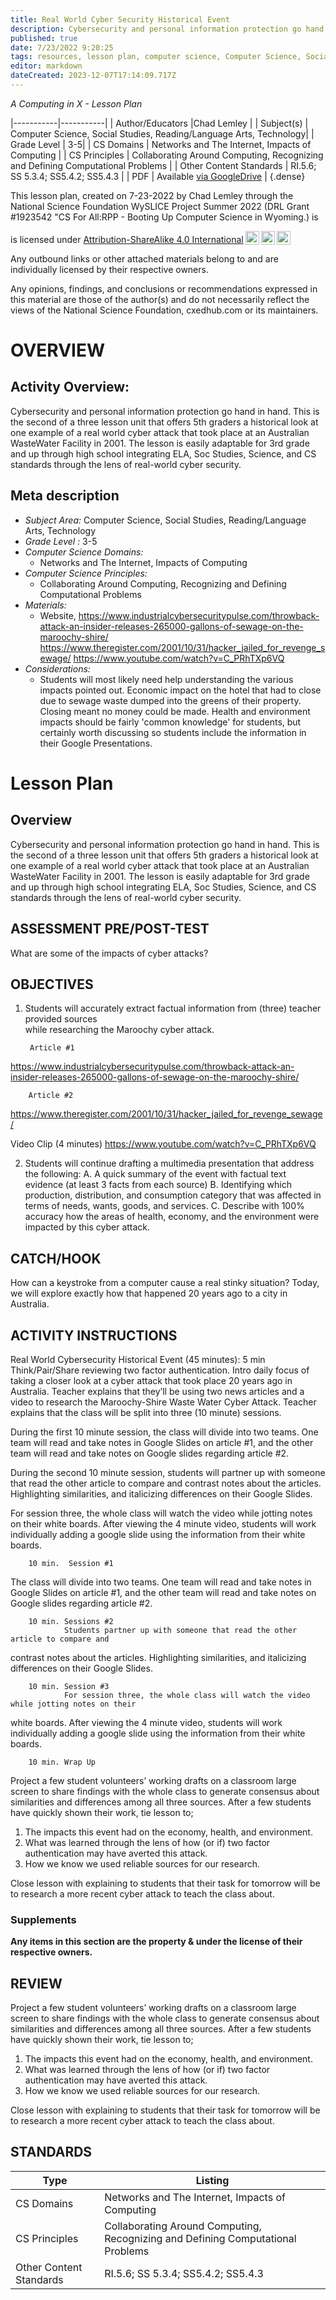```yaml
---
title: Real World Cyber Security Historical Event
description: Cybersecurity and personal information protection go hand in hand.  This is the second of a three lesson unit that offers 5th graders a historical look at one example of a real world cyber attack that took place at an Australian WasteWater Facility in 2001.  The lesson is easily adaptable for 3rd grade and up through high school integrating ELA, Soc Studies, Science, and CS standards through the lens of real-world cyber security.
published: true
date: 7/23/2022 9:20:25
tags: resources, lesson plan, computer science, Computer Science, Social Studies, Reading/Language Arts, Technology 
editor: markdown
dateCreated: 2023-12-07T17:14:09.717Z
---
```

*A Computing in X - Lesson Plan*

|-----------|-----------|
| Author/Educators |Chad Lemley |
| Subject(s) | Computer Science, Social Studies, Reading/Language Arts, Technology|
| Grade Level | 3-5|
| CS Domains | Networks and The Internet, Impacts of Computing |
| CS Principles | Collaborating Around Computing, Recognizing and Defining Computational Problems |
| Other Content Standards | RI.5.6;  SS 5.3.4;  SS5.4.2;  SS5.4.3 | 
| PDF | Available [via GoogleDrive](https://drive.google.com/open?id=1tcZtoZsqcCIu3BQXkTZpS2VYBBcXiQc4) |
{.dense}






This lesson plan, created on 7-23-2022 by Chad Lemley through the National Science Foundation WySLICE Project Summer 2022 (DRL Grant #1923542 "CS For All:RPP - Booting Up Computer Science in Wyoming.) is  <p xmlns:cc="http://creativecommons.org/ns#" >  is licensed under <a href="http://creativecommons.org/licenses/by-sa/4.0/?ref=chooser-v1" target="_blank" rel="license noopener noreferrer" style="display:inline-block;">Attribution-ShareAlike 4.0 International<img style="height:22px!important;margin-left:3px;vertical-align:text-bottom;" src="https://mirrors.creativecommons.org/presskit/icons/cc.svg?ref=chooser-v1"><img style="height:22px!important;margin-left:3px;vertical-align:text-bottom;" src="https://mirrors.creativecommons.org/presskit/icons/by.svg?ref=chooser-v1"><img style="height:22px!important;margin-left:3px;vertical-align:text-bottom;" src="https://mirrors.creativecommons.org/presskit/icons/sa.svg?ref=chooser-v1"></a></p>


Any outbound links or other attached materials belong to and are individually licensed by their respective owners. 


Any opinions, findings, and conclusions or recommendations expressed in this material are those of the author(s) and do not necessarily reflect the views of the National Science Foundation, cxedhub.com or its maintainers.


# OVERVIEW
## Activity Overview:  
Cybersecurity and personal information protection go hand in hand.  This is the second of a three lesson unit that offers 5th graders a historical look at one example of a real world cyber attack that took place at an Australian WasteWater Facility in 2001.  The lesson is easily adaptable for 3rd grade and up through high school integrating ELA, Soc Studies, Science, and CS standards through the lens of real-world cyber security.
## Meta description
+ *Subject Area:* Computer Science, Social Studies, Reading/Language Arts, Technology 
+ *Grade Level :* 3-5 
+ *Computer Science Domains:*
   + Networks and The Internet, Impacts of Computing
+ *Computer Science Principles:*
   + Collaborating Around Computing, Recognizing and Defining Computational Problems
+ *Materials:* 
   + Website, https://www.industrialcybersecuritypulse.com/throwback-attack-an-insider-releases-265000-gallons-of-sewage-on-the-maroochy-shire/  https://www.theregister.com/2001/10/31/hacker_jailed_for_revenge_sewage/  https://www.youtube.com/watch?v=C_PRhTXp6VQ
+ *Considerations:*
   + Students will most likely need help understanding the various impacts pointed out.  Economic impact on the hotel that had to close due to sewage waste dumped into the greens of their property.  Closing meant no money could be made.  Health and environment impacts should be fairly 'common knowledge' for students, but certainly worth discussing so students include the information in their Google Presentations.


# Lesson Plan
## Overview
Cybersecurity and personal information protection go hand in hand.  This is the second of a three lesson unit that offers 5th graders a historical look at one example of a real world cyber attack that took place at an Australian WasteWater Facility in 2001.  The lesson is easily adaptable for 3rd grade and up through high school integrating ELA, Soc Studies, Science, and CS standards through the lens of real-world cyber security.
## ASSESSMENT PRE/POST-TEST
What are some of the impacts of cyber attacks?
## OBJECTIVES
1. Students will accurately extract factual information from (three) teacher provided sources    
         while researching the Maroochy cyber attack. 


        Article #1
https://www.industrialcybersecuritypulse.com/throwback-attack-an-insider-releases-265000-gallons-of-sewage-on-the-maroochy-shire/


        Article #2
https://www.theregister.com/2001/10/31/hacker_jailed_for_revenge_sewage/


Video Clip (4 minutes)
https://www.youtube.com/watch?v=C_PRhTXp6VQ


2. Students will continue drafting a multimedia presentation that address the following:
                  A.  A quick summary of the event with factual text evidence (at least 3 facts from 
each source)
                  B.  Identifying which production, distribution, and consumption category that was 
                       affected in terms of needs, wants, goods, and services. 
                  C. Describe with 100% accuracy how the areas of health, economy, and 
the environment were impacted by this cyber attack.


## CATCH/HOOK
How can a keystroke from a computer cause a real stinky situation?  Today, we will explore exactly how that happened 20 years ago to a city in Australia.


## ACTIVITY INSTRUCTIONS
Real World Cybersecurity Historical Event (45 minutes):
5 min  Think/Pair/Share reviewing two factor authentication. Intro daily focus of taking a 
closer look at a cyber attack that took place 20 years ago in Australia.  Teacher explains that they’ll be using two news articles and a video to research the Maroochy-Shire Waste Water Cyber Attack.  Teacher explains that the class will be split into three (10 minute) sessions.  


During the first 10 minute session, the class will divide into two teams.  One team will read and take notes in Google Slides on article #1, and the other team will read and take notes on Google slides regarding  article #2.


During the second 10 minute session, students will partner up with someone that read the other article to compare and contrast notes about the articles.  Highlighting similarities, and italicizing differences on their Google Slides.


For session three, the whole class will watch the video while jotting notes on their white boards.  After viewing the 4 minute video, students will work individually adding a google slide using the information from their white boards.


        10 min.  Session #1
The class will divide into two teams.  One team will read and take notes in Google Slides on article #1, and the other team will read and take notes on Google slides regarding  article #2.


        10 min. Sessions #2
                Students partner up with someone that read the other article to compare and 
contrast notes about the articles.  Highlighting similarities, and italicizing differences on their Google Slides.


        10 min. Session #3 
                For session three, the whole class will watch the video while jotting notes on their 
white boards.  After viewing the 4 minute video, students will work individually adding a google slide using the information from their white boards.
        
        10 min. Wrap Up
Project a few student volunteers’ working drafts on a classroom large screen to share findings with the whole class to generate consensus about similarities and differences among all three sources. 
 After a few students have quickly shown their work, tie lesson to;
1. The impacts this event had on the economy, health, and environment.  
2. What was learned through the lens of how (or if) two factor authentication may have averted this attack. 
3.  How we know we used reliable sources for our research.


 Close lesson with explaining to students that their task for tomorrow will be to research a more recent cyber attack to teach the class about.


### Supplements
**Any items in this section are the property & under the license of their respective owners.**






## REVIEW
Project a few student volunteers’ working drafts on a classroom large screen to share findings with the whole class to generate consensus about similarities and differences among all three sources. 
 After a few students have quickly shown their work, tie lesson to;
1. The impacts this event had on the economy, health, and environment.  
2. What was learned through the lens of how (or if) two factor authentication may have averted this attack. 
3.  How we know we used reliable sources for our research.


 Close lesson with explaining to students that their task for tomorrow will be to research a more recent cyber attack to teach the class about.
## STANDARDS        
| Type | Listing | 
|-----------|-----------|
| CS Domains  | Networks and The Internet, Impacts of Computing|
| CS Principles   | Collaborating Around Computing, Recognizing and Defining Computational Problems|
| Other Content Standards | RI.5.6;  SS 5.3.4;  SS5.4.2;  SS5.4.3  |